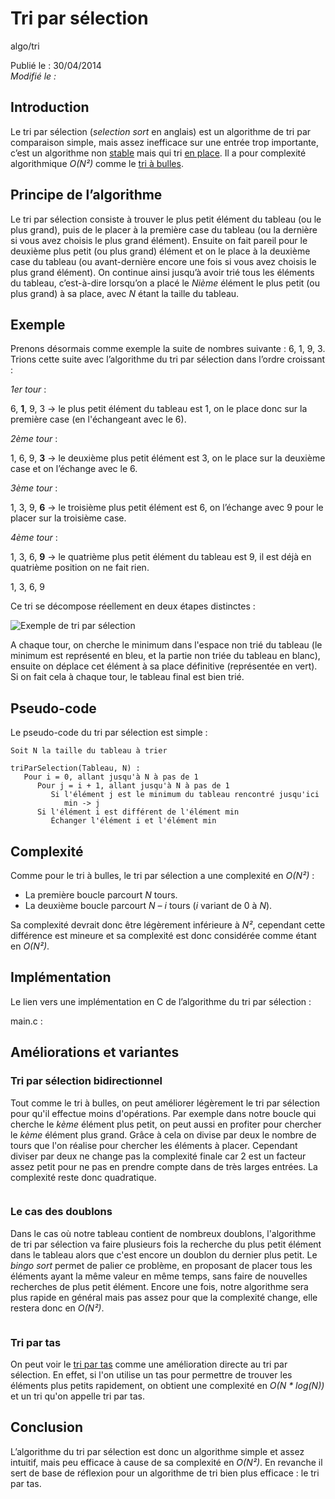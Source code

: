 Tri par sélection
=================
algo/tri

Publié le : 30/04/2014  
*Modifié le :*

## Introduction

Le tri par sélection (*selection sort* en anglais) est un algorithme de tri par comparaison simple, mais assez inefficace sur une entrée trop importante, c’est un algorithme non [stable](https://en.wikipedia.org/wiki/Sorting_algorithm#Stability) mais qui tri [en place](https://en.wikipedia.org/wiki/In-place_algorithm). Il a pour complexité algorithmique *O(N²)* comme le [tri à bulles](http://napnac.ga/algo/tri/tri_bulles.html).

## Principe de l’algorithme

Le tri par sélection consiste à trouver le plus petit élément du tableau (ou le plus grand), puis de le placer à la première case du tableau (ou la dernière si vous avez choisis le plus grand élément). Ensuite on fait pareil pour le deuxième plus petit (ou plus grand) élément et on le place à la deuxième case du tableau (ou avant-dernière encore une fois si vous avez choisis le plus grand élément). On continue ainsi jusqu’à avoir trié tous les éléments du tableau, c’est-à-dire lorsqu’on a placé le *Nième* élément le plus petit (ou plus grand) à sa place, avec *N* étant la taille du tableau.

## Exemple
 
Prenons désormais comme exemple la suite de nombres suivante : 6, 1, 9, 3. Trions cette suite avec l’algorithme du tri par sélection dans l’ordre croissant :

*1er tour* :

6, **1**, 9, 3 -> le plus petit élément du tableau est 1, on le place donc sur la première case (en l'échangeant avec le 6).

*2ème tour* :

1, 6, 9, **3** -> le deuxième plus petit élément est 3, on le place sur la deuxième case et on l’échange avec le 6.

*3ème tour* :

1, 3, 9, **6** -> le troisième plus petit élément est 6, on l’échange avec 9 pour le placer sur la troisième case.

*4ème tour* :

1, 3, 6, **9** -> le quatrième plus petit élément du tableau est 9, il est déjà en quatrième position on ne fait rien.

1, 3, 6, 9

Ce tri se décompose réellement en deux étapes distinctes :

![Exemple de tri par sélection](/static/img/algo/tri/tri_selection/exemple_tri.png)

A chaque tour, on cherche le minimum dans l'espace non trié du tableau (le minimum est représenté en bleu, et la partie non triée du tableau en blanc), ensuite on déplace cet élément à sa place définitive (représentée en vert). Si on fait cela à chaque tour, le tableau final est bien trié.

## Pseudo-code

Le pseudo-code du tri par sélection est simple :

```nohighlight
Soit N la taille du tableau à trier

triParSelection(Tableau, N) :
   Pour i = 0, allant jusqu'à N à pas de 1
      Pour j = i + 1, allant jusqu'à N à pas de 1
         Si l'élément j est le minimum du tableau rencontré jusqu'ici
            min -> j
      Si l'élément i est différent de l'élément min
         Échanger l'élément i et l'élément min
```

## Complexité

Comme pour le tri à bulles, le tri par sélection a une complexité en *O(N²)* :

- La première boucle parcourt *N* tours.
- La deuxième boucle parcourt *N – i* tours (*i* variant de 0 à *N*).

Sa complexité devrait donc être légèrement inférieure à *N²*, cependant cette différence est mineure et sa complexité est donc considérée comme étant en *O(N²)*.

## Implémentation

Le lien vers une implémentation en C de l’algorithme du tri par sélection :

main.c : 

## Améliorations et variantes

### Tri par sélection bidirectionnel

Tout comme le tri à bulles, on peut améliorer légèrement le tri par sélection pour qu'il effectue moins d'opérations. Par exemple dans notre boucle qui cherche le *kème* élément plus petit, on peut aussi en profiter pour chercher le *kème* élément plus grand. Grâce à cela on divise par deux le nombre de tours que l'on réalise pour chercher les éléments à placer. Cependant diviser par deux ne change pas la complexité finale car 2 est un facteur assez petit pour ne pas en prendre compte dans de très larges entrées. La complexité reste donc quadratique.

```nohighlight

```

### Le cas des doublons

Dans le cas où notre tableau contient de nombreux doublons, l'algorithme de tri par sélection va faire plusieurs fois la recherche du plus petit élément dans le tableau alors que c'est encore un doublon du dernier plus petit. Le *bingo sort* permet de palier ce problème, en proposant de placer tous les éléments ayant la même valeur en même temps, sans faire de nouvelles recherches de plus petit élément. Encore une fois, notre algorithme sera plus rapide en général mais pas assez pour que la complexité change, elle restera donc en *O(N²)*.

```nohighlight

```

### Tri par tas

On peut voir le [tri par tas](http://napnac.ga/algo/tri/tri_tas.html) comme une amélioration directe au tri par sélection. En effet, si l'on utilise un tas pour permettre de trouver les éléments plus petits rapidement, on obtient une complexité en *O(N \* log(N))* et un tri qu'on appelle tri par tas.

## Conclusion

L’algorithme du tri par sélection est donc un algorithme simple et assez intuitif, mais peu efficace à cause de sa complexité en *O(N²)*. En revanche il sert de base de réflexion pour un algorithme de tri bien plus efficace : le tri par tas.
